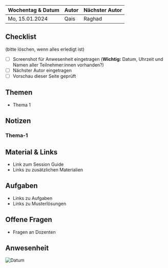 | Wochentag & Datum | Autor | Nächster Autor |
| :---------------- | :---- | :------------- |
| Mo, 15.01.2024    | Qais  | Raghad         |

## Checklist

(bitte löschen, wenn alles erledigt ist)

- [ ] Screenshot für Anwesenheit eingetragen (**Wichtig:** Datum, Uhrzeit und Namen aller Teilnehmer:innen vorhanden?)
- [ ] Nächster Autor eingetragen
- [ ] Vorschau dieser Seite geprüft

## Themen

- Thema 1

## Notizen

### Thema-1

## Material & Links

- Link zum Session Guide
- Links zu zusätzlichen Materialien

## Aufgaben

- Links zu Aufgaben
- Links zu Musterlösungen

## Offene Fragen

- Fragen an Dozenten

## Anwesenheit

![Datum](attendance/YYYY-MM-DD.png)
